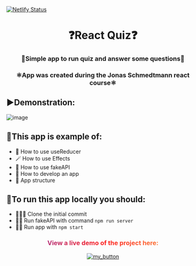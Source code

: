 [![Netlify Status](https://api.netlify.com/api/v1/badges/30f69ba5-411d-40a7-a458-ea35f73c0951/deploy-status)](https://app.netlify.com/sites/small-react-quiz-project/deploys)
<h1 align="center">❓React Quiz❓</h1>
<h3 align="center">🤔Simple app to run quiz and answer some questions🤔</h3>
<h3 align="center" >⚛️App was created during the Jonas Schmedtmann react course⚛️</h3>

## ▶️Demonstration:
![image](https://drive.google.com/uc?export=download&id=16Gq_3_6GofvLURO6Wetc1sLDpOeBxyFy)

## 🚀This app is example of:
- 🧱 How to use useReducer
- 🪄 How to use Effects
- 🔗 How to use fakeAPI
- 🧠 How to develop an app
- 🍎 App structure

## 👟To run this app locally you should:
- 🧑‍🤝‍🧑 Clone the initial commit
- 🏃‍♂️ Run fakeAPI with command `npm run server`
- 🏃‍♀️ Run app with `npm start`

<div align="center">
<h3 style="background: linear-gradient(to right, #833ab4, #fd1d1d, #fcb045); -webkit-background-clip: text; -webkit-text-fill-color: transparent;" 
> View a live demo of the project here:</h3>

[![my_button](https://img.shields.io/badge/click_me-37a779?style=for-the-badge)](https://small-react-quiz-project.netlify.app/)


</div>
